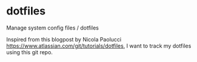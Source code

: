 # dotfiles
Manage system config files / dotfiles

Inspired from this blogpost by Nicola Paolucci https://www.atlassian.com/git/tutorials/dotfiles, I want to track my dotfiles using this git repo.
